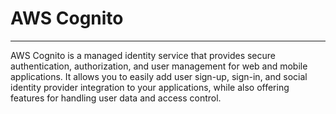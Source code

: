 # AWS Cognito
------------
AWS Cognito is a managed identity service that provides secure authentication, authorization, and user management for web and mobile applications. It allows you to easily add user sign-up, sign-in, and social identity provider integration to your applications, while also offering features for handling user data and access control.